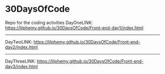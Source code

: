 # 30DaysOfCode
Repo for the coding activities 
DayOneLINK: https://lilphemy.github.io/30DaysOfCode/Front-end-day1/index.html

---

DayTwoLINK: https://lilphemy.github.io/30DaysOfCode/Front-end-day2/index.html


---

DayThreeLINK: https://lilphemy.github.io/30DaysOfCode/Front-end-day3/index.html
